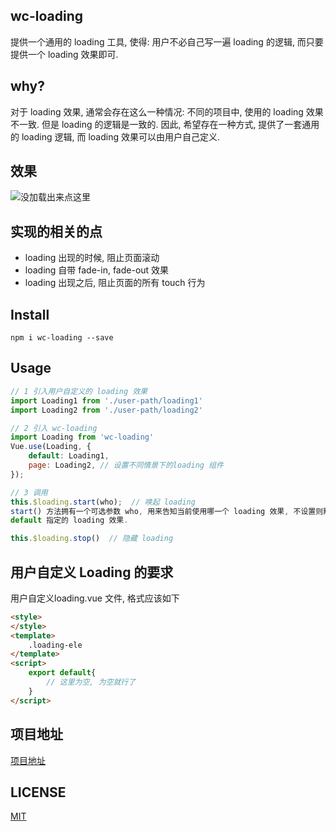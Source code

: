 ## wc-loading
提供一个通用的 loading 工具, 使得:
用户不必自己写一遍 loading 的逻辑, 而只要提供一个 loading 效果即可. 

## why?
对于 loading 效果, 通常会存在这么一种情况:
不同的项目中, 使用的 loading 效果不一致. 但是 loading 的逻辑是一致的.
因此, 希望存在一种方式, 提供了一套通用的 loading 逻辑, 而 loading 效果可以由用户自己定义.

## 效果
![没加载出来点这里](https://ooo.0o0.ooo/2017/07/11/596482963cbda.gif)

## 实现的相关的点
* loading 出现的时候, 阻止页面滚动
* loading 自带 fade-in, fade-out 效果
* loading 出现之后, 阻止页面的所有 touch 行为


## Install 
```shell
npm i wc-loading --save
```

## Usage
```javascript
// 1 引入用户自定义的 loading 效果
import Loading1 from './user-path/loading1'
import Loading2 from './user-path/loading2'

// 2 引入 wc-loading
import Loading from 'wc-loading'
Vue.use(Loading, {
	default: Loading1,
	page: Loading2, // 设置不同情景下的loading 组件
});

// 3 调用
this.$loading.start(who);  // 唤起 loading
start() 方法拥有一个可选参数 who, 用来告知当前使用哪一个 loading 效果, 不设置则默认为
default 指定的 loading 效果. 

this.$loading.stop()  // 隐藏 loading

```

## 用户自定义 Loading 的要求
用户自定义loading.vue 文件, 格式应该如下
```html
<style>
</style>
<template>
	.loading-ele
</template>
<script>
	export default{
		// 这里为空, 为空就行了
	}
</script>
```

## 项目地址
[项目地址](https://github.com/helicopters/wc-loading)

## LICENSE
[MIT](https://opensource.org/licenses/MIT)
